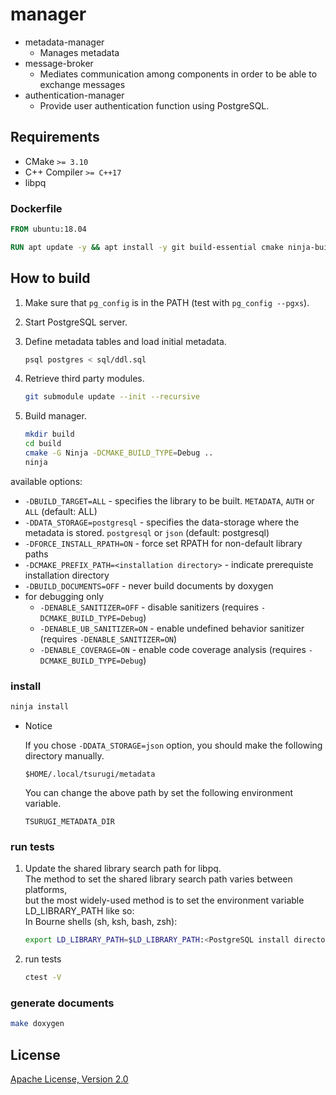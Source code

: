 # manager

* metadata-manager
    * Manages metadata 
* message-broker
    * Mediates communication among components in order to be able to exchange messages
* authentication-manager
    * Provide user authentication function using PostgreSQL.

## Requirements

* CMake `>= 3.10`
* C++ Compiler `>= C++17`
* libpq

### Dockerfile

```dockerfile
FROM ubuntu:18.04

RUN apt update -y && apt install -y git build-essential cmake ninja-build doxygen libboost-system-dev
```

## How to build

1. Make sure that `pg_config` is in the PATH (test with `pg_config --pgxs`).

1. Start PostgreSQL server.

1. Define metadata tables and load initial metadata. 

    ```sh
    psql postgres < sql/ddl.sql
    ```

1. Retrieve third party modules.

    ```sh
    git submodule update --init --recursive
    ```

1. Build manager.
    ```sh
    mkdir build
    cd build
    cmake -G Ninja -DCMAKE_BUILD_TYPE=Debug ..
    ninja
    ```

available options:
* `-DBUILD_TARGET=ALL` - specifies the library to be built. `METADATA`, `AUTH` or `ALL` (default: ALL)
* `-DDATA_STORAGE=postgresql` - specifies the data-storage where the metadata is stored. `postgresql` or `json` (default: postgresql)
* `-DFORCE_INSTALL_RPATH=ON` - force set RPATH for non-default library paths
* `-DCMAKE_PREFIX_PATH=<installation directory>` - indicate prerequiste installation directory
* `-DBUILD_DOCUMENTS=OFF` - never build documents by doxygen
* for debugging only
  * `-DENABLE_SANITIZER=OFF` - disable sanitizers (requires `-DCMAKE_BUILD_TYPE=Debug`)
  * `-DENABLE_UB_SANITIZER=ON` - enable undefined behavior sanitizer (requires `-DENABLE_SANITIZER=ON`)
  * `-DENABLE_COVERAGE=ON` - enable code coverage analysis (requires `-DCMAKE_BUILD_TYPE=Debug`)

### install 

```sh
ninja install
```

- Notice

  If you chose `-DDATA_STORAGE=json` option, you should make the following directory manually.

  `$HOME/.local/tsurugi/metadata`

  You can change the above path by set the following environment variable.

  `TSURUGI_METADATA_DIR`

### run tests

1. Update the shared library search path for libpq.  
    The method to set the shared library search path varies between platforms,  
    but the most widely-used method is to set the environment variable LD_LIBRARY_PATH like so:  
    In Bourne shells (sh, ksh, bash, zsh):  

	```sh
	export LD_LIBRARY_PATH=$LD_LIBRARY_PATH:<PostgreSQL install directory>/lib
	```

1. run tests

    ```sh
    ctest -V
    ```

### generate documents

```sh
make doxygen
```

## License

[Apache License, Version 2.0](http://www.apache.org/licenses/LICENSE-2.0)
